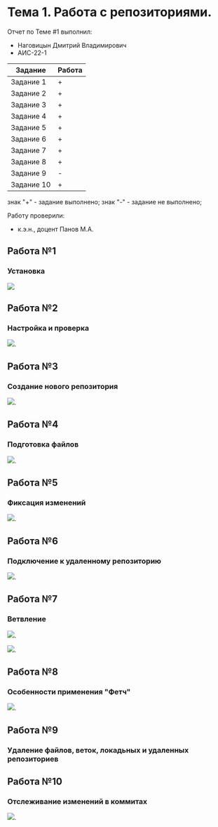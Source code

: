 # Тема 1. Работа с репозиториями.
Отчет по Теме #1 выполнил:
- Наговицын Дмитрий Владимирович
- АИС-22-1

| Задание | Работа |
| ------ | ------ |
| Задание 1 | + |
| Задание 2 | + |
| Задание 3 | + |
| Задание 4 | + |
| Задание 5 | + |
| Задание 6 | + |
| Задание 7 | + |
| Задание 8 | + |
| Задание 9 | - |
| Задание 10 | + |

знак "+" - задание выполнено; знак "-" - задание не выполнено;

Работу проверили:
- к.э.н., доцент Панов М.А.

## Работа №1
### Установка

![](/pic/1.1.png)

## Работа №2
### Настройка и проверка

![](/pic/2.png).

## Работа №3
### Создание нового репозитория

![](/pic/4.png).

## Работа №4
### Подготовка файлов

![](/pic/5.png).

## Работа №5
### Фиксация изменений

![](/pic/6.png).

## Работа №6
### Подключение к удаленному репозиторию

![](/pic/3.png).

## Работа №7
### Ветвление

![](/pic/7.png).

![](/pic/7.1.png).

## Работа №8
### Особенности применения "Фетч"

![](/pic/8.png).

## Работа №9
### Удаление файлов, веток, локадьных и удаленных репозиториев



## Работа №10
### Отслеживание изменений в коммитах

![](/pic/9.png).
